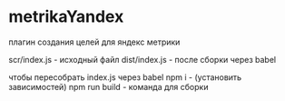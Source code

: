 # metrikaYandex
плагин создания целей для яндекс метрики

scr/index.js - исходный файл
dist/index.js - после сборки через babel

чтобы пересобрать index.js через babel
npm i - (установить зависимостей)
npm run build - команда для сборки
